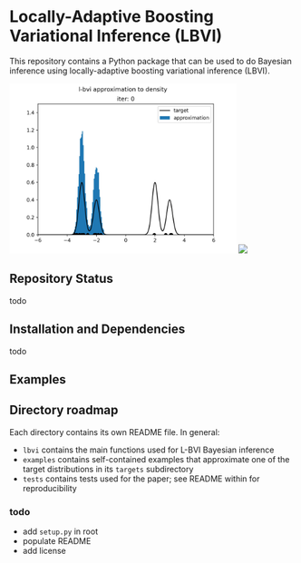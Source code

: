 # Locally-Adaptive Boosting Variational Inference (LBVI)

This repository contains a Python package that can be used to do Bayesian inference using locally-adaptive boosting variational inference (LBVI).  

<p float="left">
  <img src="fourmixture.gif" width="400" />
  <img src="two-banana.gif" width="400" />
</p>

## Repository Status

todo


## Installation and Dependencies

 todo

## Examples



## Directory roadmap

Each directory contains its own README file. In general:
- `lbvi` contains the main functions used for L-BVI Bayesian inference
- `examples` contains self-contained examples that approximate one of the target distributions in its `targets` subdirectory
- `tests` contains tests used for the paper; see README within for reproducibility


### todo
- add `setup.py` in root
- populate README
- add license
